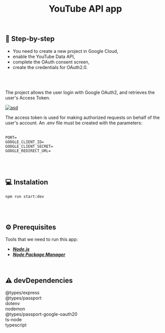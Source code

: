 <h1 align="center"> YouTube API app </h1>

<br>

## :footprints: Step-by-step

<ul style="list-style-type:disc">
  <li>You need to create a new project in Google Cloud,</li>
  <li>enable the YouTube Data API, </li>
  <li>complete the OAuth consent screen, </li>
  <li>create the credentials for OAuth2.0. </li>
</ul>

<br>
<br>


The project allows the user login with Google OAuth2, and retrieves the user's Access Token. 

<a href="https://ibb.co/MpFh6qx"><img src="https://i.ibb.co/HY52dmf/asd.jpg" alt="asd" border="0"></a>

The access token is used for making authorized requests on behalf of the user's account.
An .env file must be created with the parameters:
<br><br>

```
PORT=
GOOGLE_CLIENT_ID=
GOOGLE_CLIENT_SECRET=
GOOGLE_REDIRECT_URL=
```

<br><br>



## :computer: Instalation


```
npm run start:dev
```
<br><br>



## :gear:	Prerequisites
Tools that we need to run this app:

- ***[Node.js](https://nodejs.org/en/)***
- ***[Node Package Manager](https://www.npmjs.com/get-npm)***

<br>


## :warning: devDependencies

@types/express<br>
@types/passport<br>
dotenv<br>
nodemon<br>
@types/passport-google-oauth20<br>
ts-node<br>
typescript<br>
